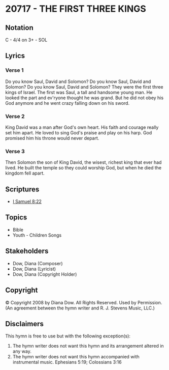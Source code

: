 # 20717 - THE FIRST THREE KINGS

## Notation

C - 4/4 on 3+ - SOL

## Lyrics

### Verse 1

Do you know Saul, David and Solomon? Do you know Saul, David and Solomon? Do you know Saul, David and Solomon? They were the first three kings of Israel. The first was Saul, a tall and handsome young man. He looked the part and ev'ryone thought he was grand. But he did not obey his God anymore and he went crazy falling down on his sword.

### Verse 2

King David was a man after God's own heart. His faith and courage really set him apart. He loved to sing God's praise and play on his harp. God promised him his throne would never depart.

### Verse 3

Then Solomon the son of King David, the wisest, richest king that ever had lived. He built the temple so they could worship God, but when he died the kingdom fell apart.


## Scriptures

- [I Samuel 8:22](https://www.biblegateway.com/passage/?search=I%20Samuel%208%3A22)

## Topics

- Bible
- Youth - Children Songs

## Stakeholders

- Dow, Diana (Composer)
- Dow, Diana (Lyricist)
- Dow, Diana (Copyright Holder)

## Copyright

© Copyright 2008 by Diana Dow. All Rights Reserved. Used by Permission.
(An agreement between the hymn writer and R. J. Stevens Music, LLC.)

## Disclaimers

This hymn is free to use but with the following exception(s):
1. The hymn writer does not want this hymn and its arrangement altered in any way.
2. The hymn writer does not want this hymn accompanied with instrumental music.
Ephesians 5:19; Colossians 3:16


